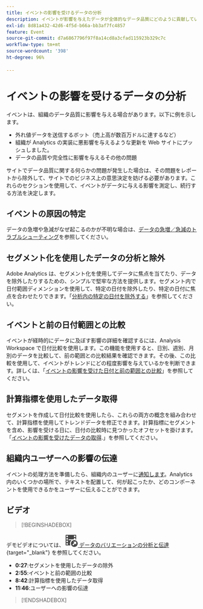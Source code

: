 ```yaml
---
title: イベントの影響を受けるデータの分析
description: イベントが影響を与えたデータが全体的なデータ品質にどのように貢献しているかを把握します。
exl-id: 8d81a432-42d6-4f5d-b66a-bb3af7fc4857
feature: Event
source-git-commit: d7a6867796f97f8a14cd8a3cfad115923b329c7c
workflow-type: tm+mt
source-wordcount: '398'
ht-degree: 96%

---
```


# イベントの影響を受けるデータの分析

イベントは、組織のデータ品質に影響を与える場合があります。以下に例を示します。

* 外れ値データを送信するボット（売上高が数百万ドルに達するなど）
* 組織が Analytics の実装に悪影響を与えるような更新を Web サイトにプッシュしました。
* データの品質や完全性に影響を与えるその他の問題

サイトでデータ品質に関する何らかの問題が発生した場合は、その問題をレポートから除外して、サイトでのビジネス上の意思決定を妨げる必要があります。これらのセクションを使用して、イベントがデータに与える影響を測定し、続行する方法を決定します。

## イベントの原因の特定

データの急増や急減がなぜ起こるのかが不明な場合は、[データの急増／急減のトラブルシューティング](spikes-drops.md)を参照してください。

## セグメント化を使用したデータの分析と除外

Adobe Analytics は、セグメント化を使用してデータに焦点を当てたり、データを除外したりするための、シンプルで堅牢な方法を提供します。セグメント内で日付範囲ディメンションを使用して、特定の日付を除外したり、特定の日付に焦点を合わせたりできます。「[分析内の特定の日付を除外する](segments.md)」を参照してください。

## イベントと前の日付範囲との比較

イベントが経時的にデータに及ぼす影響の詳細を確認するには、Analysis Workspace で日付比較を使用します。この機能を使用すると、日別、週別、月別のデータを比較して、前の範囲との比較結果を確認できます。その後、この比較を使用して、イベントがトレンドにどの程度影響を与えているかを判断できます。詳しくは、「[イベントの影響を受けた日付と前の範囲との比較](compare-dates.md)」を参照してください。

## 計算指標を使用したデータ取得

セグメントを作成して日付比較を使用したら、これらの両方の概念を組み合わせて、計算指標を使用してトレンドデータを修正できます。計算指標にセグメントを含め、影響を受ける日に、日付の比較時に見つかったオフセットを掛けます。「[イベントの影響を受けたデータの取得](calcmetrics.md).」を参照してください。

## 組織内ユーザーへの影響の伝達

イベントの処理方法を準備したら、組織内のユーザーに[通知します](communicate.md)。Analytics 内のいくつかの場所で、テキストを配置して、何が起こったか、どのコンポーネントを使用できるかをユーザーに伝えることができます。

## ビデオ

>[!BEGINSHADEBOX]

デモビデオについては、![VideoCheckedOut](/help/assets/icons/VideoCheckedOut.svg)[ データのバリエーションの分析と伝達 ](https://video.tv.adobe.com/v/33316?quality=12&learn=on){target="_blank"} を参照してください。

* **0:27**:セグメントを使用したデータの除外
* **2:55**:イベントと前の範囲の比較
* **8:42**:計算指標を使用したデータ取得
* **11:46**:ユーザーへの影響の伝達

>[!ENDSHADEBOX]


